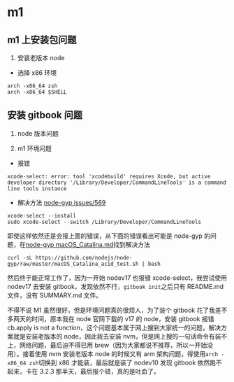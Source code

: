 # m1

## m1 上安装包问题

1. 安装老版本 node

- 选择 x86 环境

```
arch -x86_64 zsh
arch -x86_64 $SHELL
```

## 安装 gitbook 问题

1. node 版本问题

2. m1 环境问题

- 报错

```
xcode-select: error: tool 'xcodebuild' requires Xcode, but active developer directory '/Library/Developer/CommandLineTools' is a command line tools instance
```

- 解决方法
  [node-gyp issues/569](https://github.com/nodejs/node-gyp/issues/569)

```
xcode-select --install
sudo xcode-select --switch /Library/Developer/CommandLineTools
```

即使这样依然还是会报上面的错误，从下面的错误看出可能是 node-gyp 的问题，在[node-gyp macOS_Catalina.md](https://github.com/nodejs/node-gyp/blob/master/macOS_Catalina.md)找到解决方法

```
curl -sL https://github.com/nodejs/node-gyp/raw/master/macOS_Catalina_acid_test.sh | bash
```

然后终于能正常工作了，因为一开始 nodev17 也报错 xcode-select，我尝试使用 nodev17 去安装 gitbook，发现依然不行，`gitbook init`之后只有 README.md 文件，没有 SUMMARY.md 文件。

不得不说 M1 虽然很好，但是环境问题真的很烦人，为了装个 gitbook 花了我差不多两天的时间，原本我在 node 官网下载的 v17 的 node，安装 gitbook 报错 cb.apply is not a function，这个问题基本属于网上搜到大家统一的问题，解决方案就是安装老版本的 node，因此我去安装 nvm，但是网上搜的一句话命令有装不上，网络问题，最后迫不得已用 brew（因为大家都说不推荐，所以一开始没用）。接着使用 nvm 安装老版本 node 的时候又有 arm 架构问题，得使用`arch -x86_64 zsh`切换到 x86 才能装，最后就是装了 nodev10 发现 gitbook 依然跑不起来，卡在 3.2.3 那半天，最后报个错，真的是吐血了。
